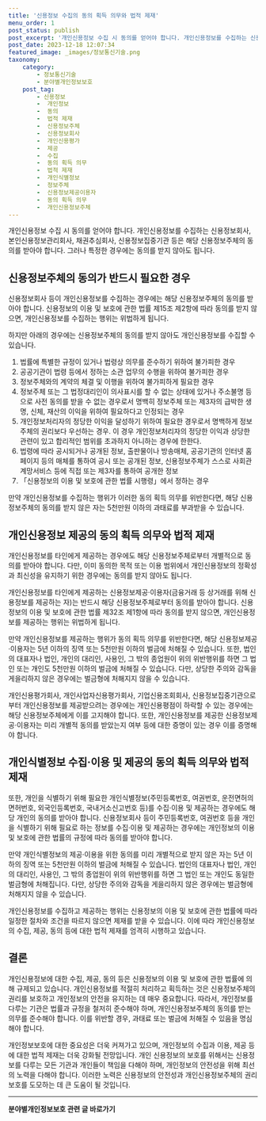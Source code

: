 ```yaml
---
title: '신용정보 수집의 동의 획득 의무와 법적 제재'
menu_order: 1
post_status: publish
post_excerpt: '개인신용정보 수집 시 동의를 얻어야 합니다. 개인신용정보를 수집하는 신용정보회사, 본인신용정보관리회사, 채권추심회사, 신용정보집중기관 등은 해당 신용정보주체의 동의를 받아야 합니다. 그러나 특정한 경우에는 동의를 받지 않아도 됩니다.'
post_date: 2023-12-18 12:07:34
featured_image: _images/정보통신기술.png
taxonomy:
    category:
        - 정보통신기술
        - 분야별개인정보보호
    post_tag:
        - 신용정보
        -  개인정보
        -  동의
        -  법적 제재
        -  신용정보주체
        -  신용정보회사
        -  개인신용평가
        -  제공
        -  수집
        -  동의 획득 의무
        -  법적 제재
        -  개인식별정보
        -  정보주체
        -  신용정보제공이용자
        -  동의 획득 의무
        -  개인신용정보주체
---
```



개인신용정보 수집 시 동의를 얻어야 합니다. 개인신용정보를 수집하는 신용정보회사, 본인신용정보관리회사, 채권추심회사, 신용정보집중기관 등은 해당 신용정보주체의 동의를 받아야 합니다. 그러나 특정한 경우에는 동의를 받지 않아도 됩니다.

## 신용정보주체의 동의가 반드시 필요한 경우

신용정보회사 등이 개인신용정보를 수집하는 경우에는 해당 신용정보주체의 동의를 받아야 합니다. 신용정보의 이용 및 보호에 관한 법률 제15조 제2항에 따라 동의를 받지 않으면, 개인신용정보를 수집하는 행위는 위법하게 됩니다.

하지만 아래의 경우에는 신용정보주체의 동의를 받지 않아도 개인신용정보를 수집할 수 있습니다.

1. 법률에 특별한 규정이 있거나 법령상 의무를 준수하기 위하여 불가피한 경우
2. 공공기관이 법령 등에서 정하는 소관 업무의 수행을 위하여 불가피한 경우
3. 정보주체와의 계약의 체결 및 이행을 위하여 불가피하게 필요한 경우
4. 정보주체 또는 그 법정대리인이 의사표시를 할 수 없는 상태에 있거나 주소불명 등으로 사전 동의를 받을 수 없는 경우로서 명백히 정보주체 또는 제3자의 급박한 생명, 신체, 재산의 이익을 위하여 필요하다고 인정되는 경우
5. 개인정보처리자의 정당한 이익을 달성하기 위하여 필요한 경우로서 명백하게 정보주체의 권리보다 우선하는 경우. 이 경우 개인정보처리자의 정당한 이익과 상당한 관련이 있고 합리적인 범위를 초과하지 아니하는 경우에 한한다.
6. 법령에 따라 공시되거나 공개된 정보, 출판물이나 방송매체, 공공기관의 인터넷 홈페이지 등의 매체를 통하여 공시 또는 공개된 정보, 신용정보주체가 스스로 사회관계망서비스 등에 직접 또는 제3자를 통하여 공개한 정보
7. 「신용정보의 이용 및 보호에 관한 법률 시행령」에서 정하는 경우

만약 개인신용정보를 수집하는 행위가 이러한 동의 획득 의무를 위반한다면, 해당 신용정보주체의 동의를 받지 않은 자는 5천만원 이하의 과태료를 부과받을 수 있습니다.

## 개인신용정보 제공의 동의 획득 의무와 법적 제재

개인신용정보를 타인에게 제공하는 경우에도 해당 신용정보주체로부터 개별적으로 동의를 받아야 합니다. 다만, 이미 동의한 목적 또는 이용 범위에서 개인신용정보의 정확성과 최신성을 유지하기 위한 경우에는 동의를 받지 않아도 됩니다.

개인신용정보를 타인에게 제공하는 신용정보제공·이용자(금융거래 등 상거래를 위해 신용정보를 제공하는 자)는 반드시 해당 신용정보주체로부터 동의를 받아야 합니다. 신용정보의 이용 및 보호에 관한 법률 제32조 제1항에 따라 동의를 받지 않으면, 개인신용정보를 제공하는 행위는 위법하게 됩니다.

만약 개인신용정보를 제공하는 행위가 동의 획득 의무를 위반한다면, 해당 신용정보제공·이용자는 5년 이하의 징역 또는 5천만원 이하의 벌금에 처해질 수 있습니다. 또한, 법인의 대표자나 법인, 개인의 대리인, 사용인, 그 밖의 종업원이 위의 위반행위를 하면 그 법인 또는 개인도 5천만원 이하의 벌금에 처해질 수 있습니다. 다만, 상당한 주의와 감독을 게을리하지 않은 경우에는 벌금형에 처해지지 않을 수 있습니다.

개인신용평가회사, 개인사업자신용평가회사, 기업신용조회회사, 신용정보집중기관으로부터 개인신용정보를 제공받으려는 경우에는 개인신용평점이 하락할 수 있는 경우에는 해당 신용정보주체에게 이를 고지해야 합니다. 또한, 개인신용정보를 제공한 신용정보제공·이용자는 미리 개별적 동의를 받았는지 여부 등에 대한 증명이 있는 경우 이를 증명해야 합니다.

## 개인식별정보 수집·이용 및 제공의 동의 획득 의무와 법적 제재

또한, 개인을 식별하기 위해 필요한 개인식별정보(주민등록번호, 여권번호, 운전면허의 면허번호, 외국인등록번호, 국내거소신고번호 등)를 수집·이용 및 제공하는 경우에도 해당 개인의 동의를 받아야 합니다. 신용정보회사 등이 주민등록번호, 여권번호 등을 개인을 식별하기 위해 필요로 하는 정보를 수집·이용 및 제공하는 경우에는 개인정보의 이용 및 보호에 관한 법률의 규정에 따라 동의를 받아야 합니다.

만약 개인식별정보의 제공·이용을 위한 동의를 미리 개별적으로 받지 않은 자는 5년 이하의 징역 또는 5천만원 이하의 벌금에 처해질 수 있습니다. 법인의 대표자나 법인, 개인의 대리인, 사용인, 그 밖의 종업원이 위의 위반행위를 하면 그 법인 또는 개인도 동일한 벌금형에 처해집니다. 다만, 상당한 주의와 감독을 게을리하지 않은 경우에는 벌금형에 처해지지 않을 수 있습니다.

개인신용정보를 수집하고 제공하는 행위는 신용정보의 이용 및 보호에 관한 법률에 따라 일정한 절차와 조건을 따르지 않으면 제재를 받을 수 있습니다. 이에 따라 개인신용정보의 수집, 제공, 동의 등에 대한 법적 제재를 엄격히 시행하고 있습니다.

## 결론

개인신용정보에 대한 수집, 제공, 동의 등은 신용정보의 이용 및 보호에 관한 법률에 의해 규제되고 있습니다. 개인신용정보를 적절히 처리하고 획득하는 것은 신용정보주체의 권리를 보호하고 개인정보의 안전을 유지하는 데 매우 중요합니다. 따라서, 개인정보를 다루는 기관은 법률과 규정을 철저히 준수해야 하며, 개인신용정보주체의 동의를 받는 의무를 준수해야 합니다. 이를 위반할 경우, 과태료 또는 벌금에 처해질 수 있음을 명심해야 합니다.

개인정보보호에 대한 중요성은 더욱 커져가고 있으며, 개인정보의 수집과 이용, 제공 등에 대한 법적 제재는 더욱 강화될 전망입니다. 개인 신용정보의 보호를 위해서는 신용정보를 다루는 모든 기관과 개인들이 책임을 다해야 하며, 개인정보의 안전성을 위해 최선의 노력을 다해야 합니다. 이러한 노력은 신용정보의 안전성과 개인신용정보주체의 권리보호를 도모하는 데 큰 도움이 될 것입니다.
<!-- wp:separator -->
<hr class="wp-block-separator has-alpha-channel-opacity"/>
<!-- /wp:separator -->

<!-- wp:group {"backgroundColor":"base","layout":{"type":"constrained"}} -->
<div class="wp-block-group has-base-background-color has-background"><!-- wp:paragraph {"align":"center","fontSize":"medium"} -->
<p class="has-text-align-center has-large-font-size"><strong>분야별개인정보보호 관련 글 바로가기</strong></p>
<!-- /wp:paragraph -->


<!-- wp:latest-posts
{"categories":[{"id":35135,"count":19,"description":"","link":"https://uknowlaw.com/category/%eb%b6%84%ec%95%bc%eb%b3%84%ea%b0%9c%ec%9d%b8%ec%a0%95%eb%b3%b4%eb%b3%b4%ed%98%b8/","name":"분야별개인정보보호","slug":"분야별개인정보보호","taxonomy":"category","parent":0,"meta":[],"_links":{"self":[{"href":"https://uknowlaw.com/wp-json/wp/v2/categories/35135"}],"collection":[{"href":"https://uknowlaw.com/wp-json/wp/v2/categories"}],"about":[{"href":"https://uknowlaw.com/wp-json/wp/v2/taxonomies/category"}],"wp:post_type":[{"href":"https://uknowlaw.com/wp-json/wp/v2/posts?categories=35135"}],"curies":[{"name":"wp","href":"https://api.w.org/{rel}","templated":true}]}}],"postsToShow":100,"excerptLength":28,"postLayout":"grid","columns":2,"featuredImageAlign":"left","featuredImageSizeSlug":"large","fontSize":"small"} /--></div>
<!-- /wp:group -->